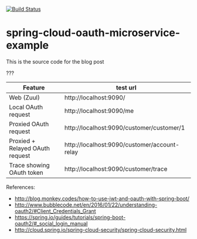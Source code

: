 [![Build Status](https://travis-ci.org/ExampleDriven/spring-boot-oauth-microservice-example.svg?branch=master)](https://travis-ci.org/ExampleDriven/spring-boot-oauth-microservice-example)
# spring-cloud-oauth-microservice-example

This is the source code for the blog post

???


Feature |test url
--- |---
Web (Zuul) | http://localhost:9090/
Local OAuth request | http://localhost:9090/me
Proxied OAuth request | http://localhost:9090/customer/customer/1
Proxied + Relayed OAuth request | http://localhost:9090/customer/account-relay
Trace showing OAuth token | http://localhost:9090/customer/trace


References:
- http://blog.monkey.codes/how-to-use-jwt-and-oauth-with-spring-boot/
- http://www.bubblecode.net/en/2016/01/22/understanding-oauth2/#Client_Credentials_Grant
- https://spring.io/guides/tutorials/spring-boot-oauth2/#_social_login_manual
- http://cloud.spring.io/spring-cloud-security/spring-cloud-security.html